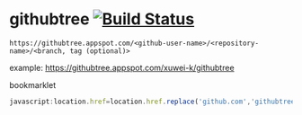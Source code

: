 # githubtree [![Build Status](https://secure.travis-ci.org/xuwei-k/githubtree.png)](http://travis-ci.org/xuwei-k/githubtree)


`https://githubtree.appspot.com/<github-user-name>/<repository-name>/<branch, tag (optional)>`

example: https://githubtree.appspot.com/xuwei-k/githubtree


bookmarklet

```javascript
javascript:location.href=location.href.replace('github.com','githubtree.appspot.com');
```
